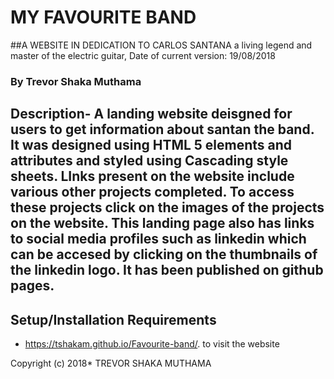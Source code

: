 # MY FAVOURITE BAND
##A WEBSITE IN DEDICATION TO CARLOS SANTANA a living legend and master of the electric guitar, Date of current version: 19/08/2018
### By Trevor Shaka Muthama
## Description- A landing website deisgned for users to get information about santan the band. It was designed using HTML 5 elements and attributes and styled using Cascading style sheets. LInks present on the website include various other projects completed. To access these projects click on the images of the projects on the website. This landing page also has links to social media profiles such as linkedin which can be accesed by clicking on the thumbnails of the linkedin logo. It has been published on github pages.
## Setup/Installation Requirements
*  https://tshakam.github.io/Favourite-band/. to visit the website

Copyright (c) 2018* TREVOR SHAKA MUTHAMA
